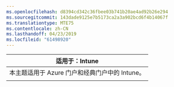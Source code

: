 ```yaml
---
ms.openlocfilehash: d8394cd342c36fbee03b741b20ae4ad92b26e294
ms.sourcegitcommit: 143dade9125e7b5173ca2a3a902bcd6f4b14067f
ms.translationtype: MTE75
ms.contentlocale: zh-CN
ms.lasthandoff: 04/23/2019
ms.locfileid: "61498920"
---
```

|                              适用于：Intune                               |
|-------------------------------------------------------------------------------|
| 本主题适用于 Azure 门户和经典门户中的 Intune。 |
|                                                                               |

